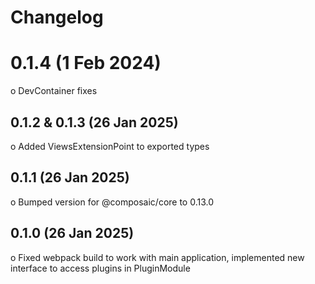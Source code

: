 # Changelog

# 0.1.4 (1 Feb 2024)

o DevContainer fixes

## 0.1.2 & 0.1.3 (26 Jan 2025)

o Added ViewsExtensionPoint to exported types

## 0.1.1 (26 Jan 2025)

o Bumped version for @composaic/core to 0.13.0

## 0.1.0 (26 Jan 2025)

o Fixed webpack build to work with main application, implemented new interface to access plugins in PluginModule
